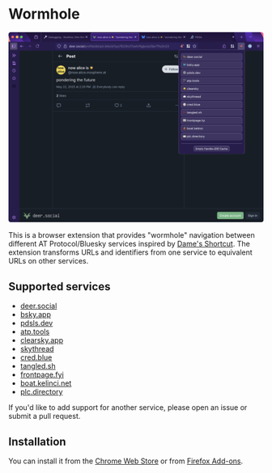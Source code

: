 # Wormhole

![screenshot](./screenshot.png)

This is a browser extension that provides "wormhole" navigation between different AT Protocol/Bluesky services inspired by [Dame's Shortcut](https://bsky.app/profile/did:plc:gq4fo3u6tqzzdkjlwzpb23tj/post/3lpcnyrwuzc24). The extension transforms URLs and identifiers from one service to equivalent URLs on other services.

## Supported services

- [deer.social](https://deer.social)
- [bsky.app](https://bsky.app)
- [pdsls.dev](https://pdsls.dev)
- [atp.tools](https://atp.tools)
- [clearsky.app](https://clearsky.app)
- [skythread](https://blue.mackuba.eu/skythread/)
- [cred.blue](https://cred.blue)
- [tangled.sh](https://tangled.sh)
- [frontpage.fyi](https://frontpage.fyi)
- [boat.kelinci.net](https://boat.kelinci.net)
- [plc.directory](https://plc.directory)

If you'd like to add support for another service, please open an issue or submit a pull request.

## Installation

You can install it from the [Chrome Web Store](https://chromewebstore.google.com/detail/wormhole/aihndpeeoneojofmliffjknbegmipbim) or from [Firefox Add-ons](https://addons.mozilla.org/en-GB/firefox/addon/at-wormhole/).
